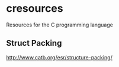 # cresources
Resources for the C programming language


## Struct Packing
http://www.catb.org/esr/structure-packing/
